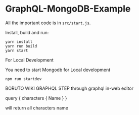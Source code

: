 # GraphQL-MongoDB-Example

All the important code is in `src/start.js`.

Install, build and run:

```
yarn install
yarn run build
yarn start
```

For Local Development 

You need to start Mongodb for Local development 

```
npm run startdev
```

BORUTO WIKI GRAPHQL STEP
through graphql in-web editor

query
{
  characters
  {
    Name
  }
}

will return all characters name